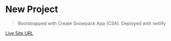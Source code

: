 # New Project

>  Bootstrapped with Create Snowpack App (CSA).
>  Deployed with netlify

[Live Site URL](https://link-url-here.org)
